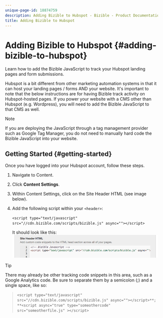 ```yaml
---
unique-page-id: 18874759
description: Adding Bizible to Hubspot - Bizible - Product Documentation
title: Adding Bizible to Hubspot
---
```


# Adding Bizible to Hubspot {#adding-bizible-to-hubspot}

Learn how to add the Bizible JavaScript to track your Hubspot landing pages and form submissions.

Hubspot is a bit different from other marketing automation systems in that it can host your landing pages / forms AND your website. It's important to note that the below instructions are for having Bizible track activity on Hubspot-hosted pages. If you power your website with a CMS other than Hubspot (e.g. Wordpress), you will need to add the Bizible JavaScript to that CMS as well.

>[!NOTE]
>
>If you are deploying the JavaScript through a tag management provider such as Google Tag Manager, you do not need to manually hard code the Bizible JavaScript into your website.

## Getting Started {#getting-started}

Once you have logged into your Hubspot account, follow these steps.

1. Navigate to Content.
1. Click **Content Settings**.
1. Within Content Settings, click on the Site Header HTML (see image below).
1. Add the following script within your `<header>`:

   `<script type="text/javascript" src="//cdn.bizible.com/scripts/bizible.js" async=""></script>`

   It should look like this:  
   ![](assets/1-4.png)

>[!TIP]
>
>There may already be other tracking code snippets in this area, such as a Google Analytics code. Be sure to separate them by a semicolon (;) and a single space, like so:  
  
>`<script type="text/javascript" src="//cdn.bizible.com/scripts/bizible.js" async=""></script>**; **<script async="true" type="someothercode" src="someotherfile.js" ></script>`
